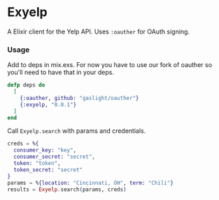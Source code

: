 Exyelp
======

A Elixir client for the Yelp API. Uses `:oauther` for OAuth signing.

### Usage

Add to deps in mix.exs. For now you have to use our fork of oauther so
you'll need to have that in your deps.

```elixir
defp deps do
  [
    {:oauther, github: "gaslight/oauther"}
    {:exyelp, "0.0.1"}
  ]
end
```

Call `Exyelp.search` with params and credentials.

```elixir
creds = %{
  consumer_key: "key",
  consumer_secret: "secret",
  token: "token",
  token_secret: "secret"
}
params = %{location: "Cincinnati, OH", term: "Chili"}
results = Exyelp.search(params, creds)
```

